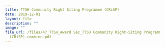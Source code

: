 ```yaml
---
title: TTSH Community Right Siting Programme (CRiSP)
date: 2019-12-01
layout: file
description: ""
image: ""
file_url: /files/47_TTSH_Award Sec_TTSH Community Right-Siting Programme
  (CRiSP)-combine.pdf
---
```

